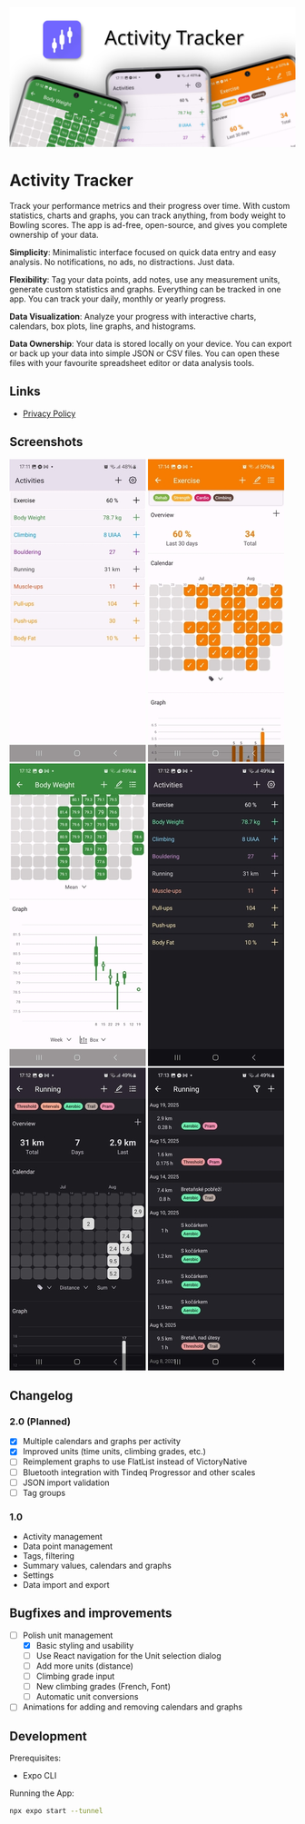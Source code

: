 [![Activity Tracker Title](google-play/feature-graphic.png)](google-play/feature-graphic.png)

# Activity Tracker

<!-- This description is formatted with HTML to be copy-pasteable into Google Play description -->

Track your performance metrics and their progress over time. With custom statistics, charts and graphs, you can track anything, from body weight to Bowling scores. The app is ad-free, open-source, and gives you complete ownership of your data.

<b>Simplicity</b>: Minimalistic interface focused on quick data entry and easy analysis. No notifications, no ads, no distractions. Just data.

<b>Flexibility</b>: Tag your data points, add notes, use any measurement units, generate custom statistics and graphs. Everything can be tracked in one app. You can track your daily, monthly or yearly progress.

<b>Data Visualization</b>: Analyze your progress with interactive charts, calendars, box plots, line graphs, and histograms.

<b>Data Ownership</b>: Your data is stored locally on your device. You can export or back up your data into simple JSON or CSV files. You can open these files with your favourite spreadsheet editor or data analysis tools.

## Links

- [Privacy Policy](https://potocpav.github.io/activity-tracker/privacy)

## Screenshots


[![Screenshot 1](screenshots/sshot-1.thumb.jpg)](screenshots/sshot-1.jpg)
[![Screenshot 2](screenshots/sshot-2.thumb.jpg)](screenshots/sshot-2.jpg)
[![Screenshot 3](screenshots/sshot-3.thumb.jpg)](screenshots/sshot-3.jpg)
[![Screenshot 4](screenshots/sshot-4.thumb.jpg)](screenshots/sshot-4.jpg)
[![Screenshot 5](screenshots/sshot-5.thumb.jpg)](screenshots/sshot-5.jpg)
[![Screenshot 6](screenshots/sshot-6.thumb.jpg)](screenshots/sshot-6.jpg)

## Changelog

### 2.0 (Planned)

- [x] Multiple calendars and graphs per activity
- [x] Improved units (time units, climbing grades, etc.)
- [ ] Reimplement graphs to use FlatList instead of VictoryNative
- [ ] Bluetooth integration with Tindeq Progressor and other scales
- [ ] JSON import validation
- [ ] Tag groups

### 1.0

- Activity management
- Data point management
- Tags, filtering
- Summary values, calendars and graphs
- Settings
- Data import and export

## Bugfixes and improvements

- [ ] Polish unit management
  - [x] Basic styling and usability
  - [ ] Use React navigation for the Unit selection dialog
  - [ ] Add more units (distance)
  - [ ] Climbing grade input
  - [ ] New climbing grades (French, Font)
  - [ ] Automatic unit conversions
- [ ] Animations for adding and removing calendars and graphs

## Development

Prerequisites:

- Expo CLI

Running the App:

```bash
npx expo start --tunnel
```
